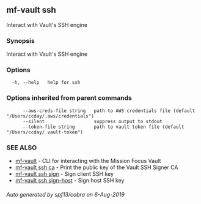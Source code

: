 ## mf-vault ssh

Interact with Vault's SSH engine

### Synopsis

Interact with Vault's SSH engine

### Options

```
  -h, --help   help for ssh
```

### Options inherited from parent commands

```
      --aws-creds-file string   path to AWS credentials file (default "/Users/ccday/.aws/credentials")
      --silent                  suppress output to stdout
      --token-file string       path to vault token file (default "/Users/ccday/.vault-token")
```

### SEE ALSO

* [mf-vault](mf-vault.md)	 - CLI for interacting with the Mission Focus Vault
* [mf-vault ssh ca](mf-vault_ssh_ca.md)	 - Print the public key of the Vault SSH Signer CA
* [mf-vault ssh sign](mf-vault_ssh_sign.md)	 - Sign client SSH key
* [mf-vault ssh sign-host](mf-vault_ssh_sign-host.md)	 - Sign host SSH key

###### Auto generated by spf13/cobra on 6-Aug-2019
